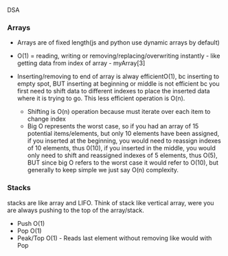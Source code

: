 DSA


### Arrays

- Arrays are of fixed length(js and python use dynamic arrays by default)

- O(1) = reading, writing or removing/replacing/overwriting instantly - like getting data from index of array - myArray[3]

- Inserting/removing to end of array is alway efficientO(1), bc inserting to empty spot, BUT inserting at beginning or middle is not efficient bc you first need to shift data to different indexes to place the inserted data where it is trying to go. This less efficient operation is O(n).	
	- Shifting is O(n) operation because must iterate over each item to change index
	- Big O represents the worst case, so if you had an array of 15 potential items/elements, but only 10 elements have been assigned, if you inserted at the beginning, you would need to reassign indexes of 10 elements, thus 0(10), if you inserted in the middle, you would only need to shift and reassigned indexes of 5 elements, thus O(5), BUT since big O refers to the worst case it would refer to O(10), but generally to keep simple we just say O(n) complexity.

### Stacks

stacks are like array and LIFO. Think of stack like vertical array, were you are always pushing to the top of the array/stack.

 - Push O(1)
 - Pop O(1)
 - Peak/Top O(1) - Reads last element without removing like would with Pop